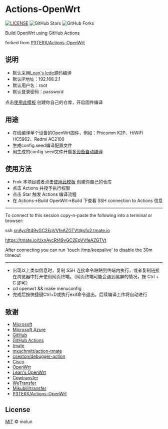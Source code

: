 # Actions-OpenWrt

[![LICENSE](https://img.shields.io/github/license/mashape/apistatus.svg?style=flat-square&label=LICENSE)](https://github.com/P3TERX/Actions-OpenWrt/blob/master/LICENSE)
![GitHub Stars](https://img.shields.io/github/stars/P3TERX/Actions-OpenWrt.svg?style=flat-square&label=Stars&logo=github)
![GitHub Forks](https://img.shields.io/github/forks/P3TERX/Actions-OpenWrt.svg?style=flat-square&label=Forks&logo=github)

Build OpenWrt using GitHub Actions

forked from [P3TERX/Actions-OpenWrt](https://github.com/P3TERX/Actions-OpenWrt)


## 说明
- 默认采用[Lean's lede](https://github.com/coolsnowwolf/lede)源码编译
- 默认IP地址：192.168.2.1
- 默认用户名：root
- 默认登录密码：password

点击[使用此模板](https://github.com/molun/Actions-OpenWrt/generate) 创建你自己的仓库，开启固件编译


## 用途
- 在线编译单个设备的OpenWrt固件，例如：Phicomm K2P、HiWiFi HC5962、Redmi AC2100
- 生成config.seed编译配置文件
- 用生成的config.seed文件开启[多设备自动编译](https://github.com/molun/Auto-Build-OpenWrt) 

## 使用方法
- Frok 本项目或者点击[使用此模板](https://github.com/molun/Actions-OpenWrt/generate) 创建你自己的仓库
- 点击 Actions 并授予执行权限
- 点击 Star 触发 Actions 编译流程
- 在 Actions→Build OpenWrt→Build 下查看 SSH connection to Actions 信息
________________________________________________________________________________
To connect to this session copy-n-paste the following into a terminal or browser:

ssh xnAycRt49vGC2EpVVfeAZGTVt@sfo2.tmate.io

https://tmate.io/t/xnAycRt49vGC2EpVVfeAZGTVt

After connecting you can run 'touch /tmp/keepalive' to disable the 30m timeout

________________________________________________________________________________
- 出现以上类似信息时，复制 SSH 连接命令粘贴到终端内执行，或者复制链接在浏览器中打开使用网页终端。（网页终端可能会遇到黑屏的情况，按 Ctrl + C 即可）
- cd openwrt && make menuconfig
- 完成后按快捷键Ctrl+D或执行exit命令退出，后续编译工作将自动进行


## 致谢

- [Microsoft](https://www.microsoft.com)
- [Microsoft Azure](https://azure.microsoft.com)
- [GitHub](https://github.com)
- [GitHub Actions](https://github.com/features/actions)
- [tmate](https://github.com/tmate-io/tmate)
- [mxschmitt/action-tmate](https://github.com/mxschmitt/action-tmate)
- [csexton/debugger-action](https://github.com/csexton/debugger-action)
- [Cisco](https://www.cisco.com/)
- [OpenWrt](https://github.com/openwrt/openwrt)
- [Lean's OpenWrt](https://github.com/coolsnowwolf/lede)
- [Cowtransfer](https://cowtransfer.com)
- [WeTransfer](https://wetransfer.com/)
- [Mikubill/transfer](https://github.com/Mikubill/transfer)
- [P3TERX/Actions-OpenWrt](https://github.com/P3TERX/Actions-OpenWrt)

## License

[MIT](https://github.com/molun/Actions-OpenWrt/blob/master/LICENSE) © molun
